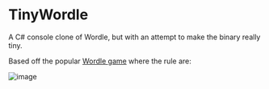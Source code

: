 # TinyWordle
A C# console clone of Wordle, but with an attempt to make the binary really tiny.

Based off the popular [Wordle game](https://www.nytimes.com/games/wordle/index.html) where the rule are:

![image](https://user-images.githubusercontent.com/983351/160207505-56c1e1e2-8828-4a8e-82a0-4354e6806f32.png)

